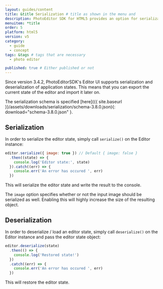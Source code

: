 ```yaml
---
layout: guides/content
title: &title Serialization # title as shown in the menu and
description: PhotoEditor SDK for HTML5 provides an option for serialization and deserialization, allowing your users to save and revise their work anytime.
menuitem: *title
order: 5
platform: html5
version: v5
category:
  - guide
  - concept
tags: &tags # tags that are necessary
  - photo editor

published: true # Either published or not
---
```


Since version 3.4.2, PhotoEditorSDK's Editor UI supports serialization and deserialization of
application states. This means that you can export the current state of the editor and import
it later on.

The serialization schema is specified
[here]({{ site.baseurl }}/assets/downloads/serialization/schema-3.8.0.json){: download="schema-3.8.0.json" }.

## Serialization

In order to serialize the editor state, simply call `serialize()` on the Editor instance:

```js
editor.serialize({ image: true }) // Default { image: false }
  .then((state) => {
    console.log('Editor state:', state)
  }).catch((err) => {
    console.err('An error has occured ', err)
  })
```

This will serialize the editor state and write the result to the console.

The `image` option specifies whether or not the input image should be serialized as well. Enabling
this will highly increase the size of the resulting object.

## Deserialization

In order to deserialize / load an editor state, simply call `deserialize()` on the Editor instance
and pass the editor state object:

```js
editor.deserialize(state)
  .then(() => {
    console.log('Restored state!')
  })
  .catch((err) => {
    console.err('An error has occured ', err)
  })
```

This will restore the editor state.
